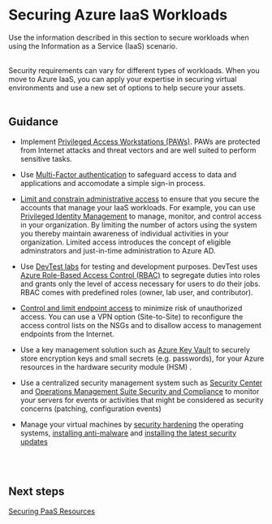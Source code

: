 # Securing Azure IaaS Workloads
Use the information described in this section to secure workloads when using the Information as a Service (IaaS) scenario.
<br />
<br />

Security requirements can vary for different types of workloads.  When you move to Azure IaaS, you can apply your expertise in securing virtual environments and use a new set of options to help secure your assets. 
<br />
<br />

## Guidance 
- Implement [Privileged Access Workstations (PAWs)](https://docs.microsoft.com/en-us/windows-server/identity/securing-privileged-access/privileged-access-workstations). PAWs are protected from Internet attacks and threat vectors and are well suited to perform sensitive tasks.  

- Use [Multi-Factor authentication](https://docs.microsoft.com/en-us/azure/active-directory/authentication/multi-factor-authentication) to safeguard access to data and applications and accomodate a simple sign-in process.  

- [Limit and constrain administrative access](https://docs.microsoft.com/en-us/azure/security/azure-security-iaas#limit-and-constrain-administrative-access) to ensure that you secure the accounts that manage your IaaS workloads. For example, you can use [Privileged Identity Management](https://docs.microsoft.com/en-us/azure/active-directory/active-directory-privileged-identity-management-configure) to manage, monitor, and control access in your organization. By limiting the number of actors using the system you thereby maintain awareness of individual activities in your organization. Limited access introduces the concept of eligible adminstrators and just-in-time administration to Azure AD. 

- Use [DevTest labs](https://docs.microsoft.com/en-us/azure/devtest-lab/devtest-lab-overview) for testing and development purposes. DevTest uses [Azure Role-Based Access Control (RBAC)](https://docs.microsoft.com/en-us/azure/role-based-access-control/overview) to segregate duties into roles and grants only the level of access necessary for users to do their jobs. RBAC comes with predefined roles (owner, lab user, and contributor).  

- [Control and limit endpoint access](https://docs.microsoft.com/en-us/azure/security/azure-security-iaas#control-and-limit-endpoint-access) to minimize risk of unauthorized access. You can use a VPN option (Site-to-Site) to reconfigure the access control lists on the NSGs and to disallow access to management endpoints from the Internet.

- Use a key management solution such as [Azure Key Vault](https://docs.microsoft.com/en-us/azure/key-vault/key-vault-whatis) to securely store encryption keys and small secrets (e.g. passwords), for your Azure resources in the hardware security module (HSM) .

- Use a centralized security management system such as [Security Center](https://azure.microsoft.com/services/security-center/) and [Operations Management Suite Security and Compliance](https://azure.microsoft.com/services/security-center/) to monitor your servers for events or activities that might be considered as security concerns (patching, configuration events)  

- Manage your virtual machines by [security hardening](https://docs.microsoft.com/en-us/azure/security/azure-security-iaas#harden-systems) the operating systems, [installing anti-malware](https://docs.microsoft.com/en-us/azure/security/azure-security-antimalware) and [installing the latest security updates](https://docs.microsoft.com/en-us/azure/security/azure-security-iaas#install-the-latest-security-updates) 
<br />
<br />

## Next steps 
[Securing PaaS Resources](3.2-Securing-Azure-PaaS-Resources.md)
